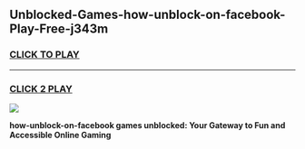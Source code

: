 
## Unblocked-Games-how-unblock-on-facebook-Play-Free-j343m
<h3>
<a href="https://premium76.site?title=how-unblock-on-facebook&ref=23A">CLICK TO PLAY</a></h3>
<hr>

<h3>
<a href="https://premium76.site?title=how-unblock-on-facebook&ref=23A">CLICK 2 PLAY</a>
  
</h3>

<a href="https://premium76.site?title=how-unblock-on-facebook&ref=23A"><img src="https://clearcache.store/games.png"></a>


**how-unblock-on-facebook games unblocked: Your Gateway to Fun and Accessible Online Gaming**
